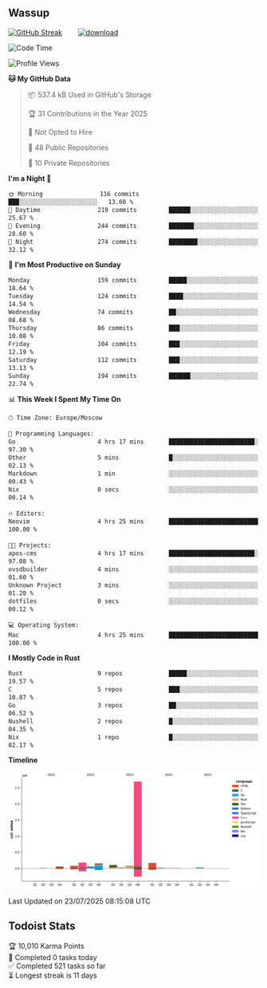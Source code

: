 ## Wassup

<!--
-->

[![GitHub Streak](http://github-readme-streak-stats.herokuapp.com?user=archeoss&theme=shades-of-purple&hide_border=true&date_format=j%20M%5B%20Y%5D)](https://git.io/streak-stats)&nbsp;&nbsp;&nbsp;&nbsp;&nbsp;&nbsp;&nbsp;&nbsp;[![download](https://user-images.githubusercontent.com/68448737/147796309-d8b65b1d-4dde-40d9-b03a-2b42aaa6cd43.jpeg)
](http://bmstu.ru/)

<!--START_SECTION:waka-->
![Code Time](http://img.shields.io/badge/Code%20Time-3%2C991%20hrs%2051%20mins-blue)

![Profile Views](http://img.shields.io/badge/Profile%20Views-0-blue)

**🐱 My GitHub Data** 

> 📦 537.4 kB Used in GitHub's Storage 
 > 
> 🏆 31 Contributions in the Year 2025
 > 
> 🚫 Not Opted to Hire
 > 
> 📜 48 Public Repositories 
 > 
> 🔑 10 Private Repositories 
 > 
**I'm a Night 🦉** 

```text
🌞 Morning                116 commits         ███░░░░░░░░░░░░░░░░░░░░░░   13.60 % 
🌆 Daytime                219 commits         ██████░░░░░░░░░░░░░░░░░░░   25.67 % 
🌃 Evening                244 commits         ███████░░░░░░░░░░░░░░░░░░   28.60 % 
🌙 Night                  274 commits         ████████░░░░░░░░░░░░░░░░░   32.12 % 
```
📅 **I'm Most Productive on Sunday** 

```text
Monday                   159 commits         █████░░░░░░░░░░░░░░░░░░░░   18.64 % 
Tuesday                  124 commits         ████░░░░░░░░░░░░░░░░░░░░░   14.54 % 
Wednesday                74 commits          ██░░░░░░░░░░░░░░░░░░░░░░░   08.68 % 
Thursday                 86 commits          ███░░░░░░░░░░░░░░░░░░░░░░   10.08 % 
Friday                   104 commits         ███░░░░░░░░░░░░░░░░░░░░░░   12.19 % 
Saturday                 112 commits         ███░░░░░░░░░░░░░░░░░░░░░░   13.13 % 
Sunday                   194 commits         ██████░░░░░░░░░░░░░░░░░░░   22.74 % 
```


📊 **This Week I Spent My Time On** 

```text
🕑︎ Time Zone: Europe/Moscow

💬 Programming Languages: 
Go                       4 hrs 17 mins       ████████████████████████░   97.30 % 
Other                    5 mins              █░░░░░░░░░░░░░░░░░░░░░░░░   02.13 % 
Markdown                 1 min               ░░░░░░░░░░░░░░░░░░░░░░░░░   00.43 % 
Nix                      0 secs              ░░░░░░░░░░░░░░░░░░░░░░░░░   00.14 % 

🔥 Editors: 
Neovim                   4 hrs 25 mins       █████████████████████████   100.00 % 

🐱‍💻 Projects: 
apos-cms                 4 hrs 17 mins       ████████████████████████░   97.08 % 
ovsdbuilder              4 mins              ░░░░░░░░░░░░░░░░░░░░░░░░░   01.60 % 
Unknown Project          3 mins              ░░░░░░░░░░░░░░░░░░░░░░░░░   01.20 % 
dotfiles                 0 secs              ░░░░░░░░░░░░░░░░░░░░░░░░░   00.12 % 

💻 Operating System: 
Mac                      4 hrs 25 mins       █████████████████████████   100.00 % 
```

**I Mostly Code in Rust** 

```text
Rust                     9 repos             █████░░░░░░░░░░░░░░░░░░░░   19.57 % 
C                        5 repos             ███░░░░░░░░░░░░░░░░░░░░░░   10.87 % 
Go                       3 repos             ██░░░░░░░░░░░░░░░░░░░░░░░   06.52 % 
Nushell                  2 repos             █░░░░░░░░░░░░░░░░░░░░░░░░   04.35 % 
Nix                      1 repo              █░░░░░░░░░░░░░░░░░░░░░░░░   02.17 % 
```



**Timeline**

![Lines of Code chart](https://raw.githubusercontent.com/archeoss/archeoss/master/assets/bar_graph.png)


 Last Updated on 23/07/2025 08:15:08 UTC
<!--END_SECTION:waka-->

## Todoist Stats

<!-- TODO-IST:START -->
🏆  10,010 Karma Points           
🌸  Completed 0 tasks today           
✅  Completed 521 tasks so far           
⏳  Longest streak is 11 days
<!-- TODO-IST:END -->

